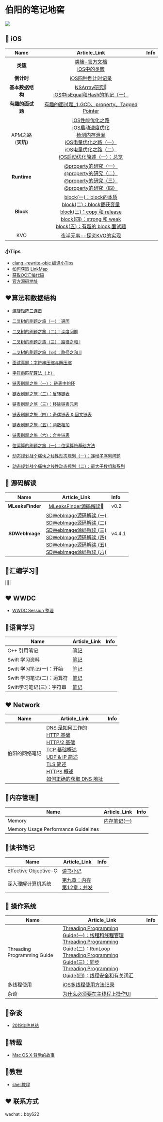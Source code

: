 # 伯阳的笔记地窖

![](https://github.com/BiBoyang/Study/blob/master/Image/changbaoshan.png?raw=true)
<!--标注：
🚧：施工中 
🤓：随便看看
👀：值得细看
🔄：需要返工
🐕：需要返工
🤔：正在学习
-->

## 📱 iOS
|  Name | Article_Link  |  Info |
|:-------:|:-------:|:------|
| **类簇**  |  [类簇-官方文档](https://github.com/BiBoyang/Study/blob/master/File/001.md)<br>[iOS中的类簇](https://github.com/BiBoyang/Study/blob/master/File/002.md)|   |
| **倒计时**  |  [iOS四种倒计时记录](https://github.com/BiBoyang/Study/blob/master/File/003.md) |   |
|  **基本数据结构** |  [NSArray研究](https://github.com/BiBoyang/Study/blob/master/File/004.md)👀<br>[iOS中isEqual和Hash的笔记（一）](https://github.com/BiBoyang/Study/blob/master/File/hash_01.md) |   |
| **有趣的面试题**  | [有趣的面试题_1.GCD、property、Tagged Pointer](https://github.com/BiBoyang/Study/blob/master/File/InterviewQue_01%20.md)   
| APM之路<br>(**天坑**) |  [iOS性能优化之路](https://github.com/BiBoyang/Study/blob/master/File/iOS_APM_04.md)<br>[iOS启动速度优化](https://github.com/BiBoyang/Study/blob/master/File/iOS_APM_03.md)<br>[检测内存泄漏](https://github.com/BiBoyang/Study/blob/master/File/iOS_APM_10.md)<br>[iOS电量优化之路（一）](https://github.com/BiBoyang/Study/blob/master/File/iOS_APM_01.md)<br>[iOS电量优化之路（二）](https://github.com/BiBoyang/Study/blob/master/File/iOS_APM_02.md)<br>[iOS启动优化简述（一）：总览](https://github.com/BiBoyang/BoyangBlog/blob/master/File/iOS_StartupTime_01.md)|
 **Runtime** | [@property的研究（一）](https://github.com/BiBoyang/BoyangBlog/blob/master/File/iOS_Property_01.md)<br>[@property的研究（二）](https://github.com/BiBoyang/BoyangBlog/blob/master/File/iOS_Property_02.md)<br>[@property的研究（三）](https://github.com/BiBoyang/BoyangBlog/blob/master/File/iOS_Property_03.md)<br>[@property的研究（四）](https://github.com/BiBoyang/BoyangBlog/blob/master/File/iOS_Property_04.md) |
|  **Block** | [block(一)：block的本质](https://github.com/BiBoyang/BoyangBlog/blob/master/File/Block_01.md)<br>[block(二)：block截获变量](https://github.com/BiBoyang/BoyangBlog/blob/master/File/Block_02.md)<br>[block(三)：copy 和 release](https://github.com/BiBoyang/BoyangBlog/blob/master/File/Block_03.md)<br>[block(四)：strong 和 weak](https://github.com/BiBoyang/BoyangBlog/blob/master/File/Block_04.md)<br>[block(五)：有趣的 block 面试题](https://github.com/BiBoyang/BoyangBlog/blob/master/File/Block_05.md)   |   |
|KVO|[夜半无事--探究KVO的实现](https://github.com/BiBoyang/Study/blob/master/File/KVO_00.md)|  |


### 小Tips

* [clang -rewrite-objc 编译小Tips](https://github.com/BiBoyang/BoyangBlog/blob/master/File/iOS_Tips/iOS_Tips_01.md)
* [如何获取 LinkMap](https://github.com/BiBoyang/BoyangBlog/blob/master/File/iOS_Tips/iOS_Tips_02.md)
* [获取OC汇编代码](https://github.com/BiBoyang/BoyangBlog/blob/master/File/iOS_Tips/iOS_Tips_03.md)
* [官方源码地址](https://github.com/BiBoyang/BoyangBlog/blob/master/File/iOS_Tips/iOS_Tips_04.md)

## ♥️算法和数据结构
* [螺旋矩阵三连击](https://github.com/BiBoyang/BoyangBlog/blob/master/File/Algorithm/Spiral_Matrix.md)

* [二叉树的刷题之旅（一）：遍历](https://github.com/BiBoyang/BoyangBlog/blob/master/File/Algorithm/Binary_Tree_01.md)

* [二叉树的刷题之旅（二）：深度问题](https://github.com/BiBoyang/BoyangBlog/blob/master/File/Algorithm/Binary_Tree_02.md)

* [二叉树的刷题之旅（三）：路径之和 I ](https://github.com/BiBoyang/BoyangBlog/blob/master/File/Algorithm/Binary_Tree_03.md)

* [二叉树的刷题之旅（四）：路径之和 II](https://github.com/BiBoyang/BoyangBlog/blob/master/File/Algorithm/Binary_Tree_04.md)

* [面试真题：字符串压缩与解压缩](https://github.com/BiBoyang/BoyangBlog/blob/master/File/Algorithm/String_Condense.md)

* [字符串匹配算法（上）](https://github.com/BiBoyang/BoyangBlog/blob/master/File/Algorithm/String_Matching.md)

* [链表刷题之旅（一）： 链表中的环](https://github.com/BiBoyang/BoyangBlog/blob/master/File/Algorithm/Linked_List_01.md)

* [链表刷题之旅（二）：反转链表](https://github.com/BiBoyang/BoyangBlog/blob/master/File/Algorithm/Linked_List_02.md)

* [链表刷题之旅（三）：移除链表元素](https://github.com/BiBoyang/BoyangBlog/blob/master/File/Algorithm/Linked_List_03.md)

* [链表刷题之旅（四）：奇偶链表 & 回文链表](https://github.com/BiBoyang/BoyangBlog/blob/master/File/Algorithm/Linked_List_04.md)

* [链表刷题之旅（五）：两数相加](https://github.com/BiBoyang/BoyangBlog/blob/master/File/Algorithm/Linked_List_05.md)

* [链表刷题之旅（六）：合并链表](https://github.com/BiBoyang/BoyangBlog/blob/master/File/Algorithm/Linked_List_06.md)

* [位运算的刷题之旅（一）：位运算符基础方法](https://github.com/BiBoyang/BoyangBlog/blob/master/File/Algorithm_Item_07.md)

* [动态规划战个痛快之线性动态规划（一）：递增子序列问题](https://github.com/BiBoyang/BoyangBlog/blob/master/File/Algorithm_Item_09.md)

* [动态规划战个痛快之线性动态规划（二）：最大子数组和系列](https://github.com/BiBoyang/BoyangBlog/blob/master/File/Algorithm_Item_09.md)

##  📖 源码解读
|  Name | Article_Link  |  Info |
|:-------:|:-------:|:------|
| **MLeaksFinder**  |  [MLeaksFinder源码解读](https://github.com/BiBoyang/BoyangBlog/blob/master/File/iOS_APM_10.md)👀|v0.2 | 
| **SDWebImage**  | [SDWebImage源码解读 (一)](https://github.com/BiBoyang/Study/blob/master/File/code_reader_01.md)<br>[SDWebImage源码解读 (二)](https://github.com/BiBoyang/Study/blob/master/File/code_reader_02.md)<br>[SDWebImage源码解读 (三)](https://github.com/BiBoyang/Study/blob/master/File/code_reader_03.md)<br>[SDWebImage源码解读 (四)](https://github.com/BiBoyang/Study/blob/master/File/code_reader_04.md)<br>[SDWebImage源码解读 (五)](https://github.com/BiBoyang/Study/blob/master/File/code_reader_05.md)<br>[SDWebImage源码解读 (六)](https://github.com/BiBoyang/Study/blob/master/File/code_reader_06.md)  |  v4.4.1 |

## 🐯汇编学习🚧
||||

## ♥️ WWDC
* [WWDC Session 整理](https://github.com/BiBoyang/BoyangBlog/blob/master/File/WWDC/WWDC_00.md)


## 📘语言学习

|Name|Article_Link|Info|
|---|---|---|
|C++ 引用笔记|[笔记](https://github.com/BiBoyang/BoyangBlog/blob/master/File/C:C%2B%2B/C%2B%2B_01.md)||
|Swift 学习资料|[笔记](https://github.com/BiBoyang/BoyangBlog/blob/master/File/Swift_Study_Note/Swift_Study_Note_00.md)||
|Swift 学习笔记(一)：开始 |[笔记](https://github.com/BiBoyang/BoyangBlog/blob/master/File/Swift_Study_Note/Swift_Study_Note_01.md)||
|Swift 学习笔记(二)：运算符 |[笔记](https://github.com/BiBoyang/BoyangBlog/blob/master/File/Swift_Study_Note/Swift_Study_Note_02.md)||
|Swift学习笔记(三)：字符串 |[笔记](https://github.com/BiBoyang/BoyangBlog/blob/master/File/Swift_Study_Note/Swift_Study_Note_03.md)||


## ♥️ Network

|Name|Article_Link|Info|
|---|---|---|
|伯阳的网络笔记|[DNS 是如何工作的](https://github.com/BiBoyang/BoyangBlog/blob/master/File/NetWork_01.md)<br>[HTTP 基础](https://github.com/BiBoyang/BoyangBlog/blob/master/File/NetWork_02.md)<br>[HTTP/2 基础](https://github.com/BiBoyang/BoyangBlog/blob/master/File/NetWork_03.md)<br>[TCP 基础概述](https://github.com/BiBoyang/BoyangBlog/blob/master/File/NetWork_04.md)<br>[UDP & IP 简述](https://github.com/BiBoyang/BoyangBlog/blob/master/File/NetWork_05.md)<br>[TLS 简述](https://github.com/BiBoyang/BoyangBlog/blob/master/File/NetWork_06.md)<br>[HTTPS 概述](https://github.com/BiBoyang/BoyangBlog/blob/master/File/NetWork_07.md)<br>[如何正确的获取 DNS 地址](https://github.com/BiBoyang/BoyangBlog/blob/41633056dd694e15af3b0b8254b2fa981e79c7df/File/NetWork_13.md)||


## 📘内存管理🚧

|Name|Article_Link|Info|
|---|---|---|
|Memory|[内存笔记(一)](https://github.com/BiBoyang/BoyangBlog/blob/master/File/memory_01.md)||
|Memory Usage Performance Guidelines|||

##  📒读书笔记
|  Name | Article_Link  |  Info |
|---|---|---|
| Effective Objective-C  | [读书小记](https://github.com/BiBoyang/BoyangBlog/blob/master/File/009.md) |   |
|深入理解计算机系统|[第九章：内存](https://github.com/BiBoyang/BoyangBlog/blob/master/File/memory_01.md)<br>[第12章：并发](https://github.com/BiBoyang/Study/blob/master/File/CSAPP_12.md)||

## 🍎 操作系统
|Name|Article_Link|Info|
|---|---|---|
|Threading Programming Guide|[Threading Programming Guide(一)：线程和线程管理](https://github.com/BiBoyang/Study/blob/master/File/Thread_00.md)<br>[Threading Programming Guide(二)：RunLoop](https://github.com/BiBoyang/Study/blob/master/File/Thread_01.md)<br>[Threading Programming Guide(三)：同步](https://github.com/BiBoyang/Study/blob/master/File/Thread_02.md)<br>[Threading Programming Guide(四)：线程安全和有关词汇](https://github.com/BiBoyang/Study/blob/master/File/Thread_03.md)||
|多线程使用|[iOS多线程使用方法记录](https://github.com/BiBoyang/Study/blob/master/File/Thread_04.md)||
|杂谈|[为什么必须要在主线程上操作UI](https://github.com/BiBoyang/Study/blob/master/File/Thread_06.md)||


## 🍎杂谈
* [2019年终总结](https://github.com/BiBoyang/BoyangBlog/blob/master/File/005.md)

## 🍎转载
* [Mac OS X 背后的故事](https://github.com/BiBoyang/BoyangBlog/blob/master/File/006.md)

## 🍎教程
* [shell教程](https://www.runoob.com/linux/linux-shell.html)


## ♥️ 联系方式

wechat：bby622

